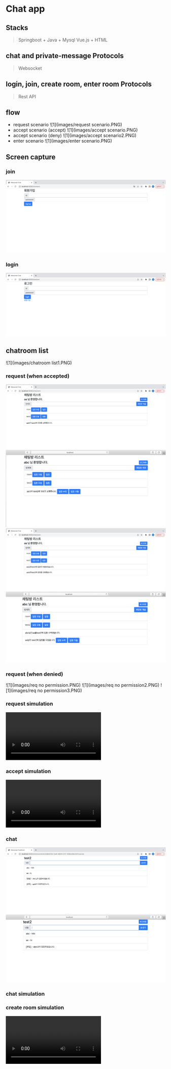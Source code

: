 # Chat app 

## Stacks
> Springboot + Java + Mysql
> Vue.js + HTML

## chat and private-message Protocols
> Websocket

## login, join, create room, enter room Protocols
> Rest API

## flow
- request scenario
![1](images/request scenario.PNG)
- accept scenario (accept)
![1](images/accept scenario.PNG)
- accept scenario (deny)
![1](images/accept scenario2.PNG)
- enter scenario 
![1](images/enter scenario.PNG)


## Screen capture
### join
![1](images/join.PNG)

### login
![1](images/login.PNG)

## chatroom list
![1](images/chatroom list1.PNG)

### request (when accepted)
![1](images/request.PNG)
![1](images/request2.PNG)
![1](images/request3.PNG)
![1](images/request4.PNG)

### request (when denied)
![1](images/req no permission.PNG)
![1](images/req no permission2.PNG)
![1](images/req no permission3.PNG)

### request simulation
![1](images/requestvideo.mov)

### accept simulation
![1](images/acceptvideo.mov)

### chat
![1](images/chat.PNG)
![1](images/chat2.PNG)

### chat simulation


### create room simulation
![1](images/createroom.mov)




